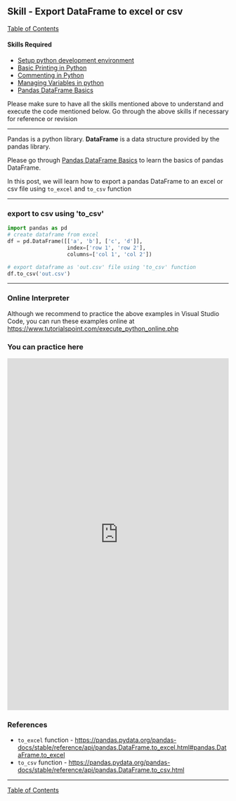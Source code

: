 ## Skill - Export DataFrame to excel or csv
[Table of Contents](https://nagasudhir.blogspot.com/2020/04/taming-python-table-of-contents.html)

#### Skills Required
* [Setup python development environment](https://nagasudhir.blogspot.com/2020/04/setup-python-development-environment_14.html)
* [Basic Printing in Python](https://nagasudhir.blogspot.com/2020/04/basic-printing-in-python.html)
* [Commenting in Python](https://nagasudhir.blogspot.com/2020/04/comments-in-python.html)
* [Managing Variables in python](https://nagasudhir.blogspot.com/2020/04/managing-variables-in-python.html)
* [Pandas DataFrame Basics](https://nagasudhir.blogspot.com/2020/05/pandas-dataframe-basics.html)

Please make sure to have all the skills mentioned above to understand and execute the code mentioned below. Go through the above skills if necessary for reference or revision

<hr/>

Pandas is a python library.
**DataFrame** is a data structure provided by the pandas library.

Please go through [Pandas DataFrame Basics](https://nagasudhir.blogspot.com/2020/05/pandas-dataframe-basics.html) to learn the basics of pandas DataFrame.

In this post, we will learn how to export a pandas DataFrame to an excel or csv file using `to_excel` and `to_csv` function

<hr/>

### export to csv using 'to_csv'
```python
import pandas as pd
# create dataframe from excel
df = pd.DataFrame([['a', 'b'], ['c', 'd']],
                   index=['row 1', 'row 2'],
                   columns=['col 1', 'col 2'])

# export dataframe as 'out.csv' file using 'to_csv' function
df.to_csv('out.csv')
```

<hr/>

### Online Interpreter
Although we recommend to practice the above examples in Visual Studio Code, you can run these examples online at https://www.tutorialspoint.com/execute_python_online.php

### You can practice here
<iframe height="800px" width="100%" src="https://repl.it/repls/RevolvingAngryFrontend?lite=true" scrolling="no" frameborder="no" allowtransparency="true" allowfullscreen="true" sandbox="allow-forms allow-pointer-lock allow-popups allow-same-origin allow-scripts allow-modals"></iframe>

### References
* `to_excel` function - https://pandas.pydata.org/pandas-docs/stable/reference/api/pandas.DataFrame.to_excel.html#pandas.DataFrame.to_excel
* `to_csv` function - https://pandas.pydata.org/pandas-docs/stable/reference/api/pandas.DataFrame.to_csv.html

<hr/>

[Table of Contents](https://nagasudhir.blogspot.com/2020/04/taming-python-table-of-contents.html)




<!--stackedit_data:
eyJoaXN0b3J5IjpbLTEzMjM3NjUzMjRdfQ==
-->